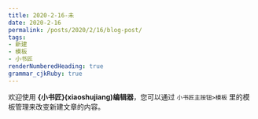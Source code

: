 ```yaml
---
title: 2020-2-16-未
date: 2020-2-16
permalink: /posts/2020/2/16/blog-post/ 
tags: 
- 新建
- 模板
- 小书匠
renderNumberedHeading: true
grammar_cjkRuby: true
---
```



欢迎使用 **{小书匠}(xiaoshujiang)编辑器**，您可以通过 `小书匠主按钮>模板` 里的模板管理来改变新建文章的内容。